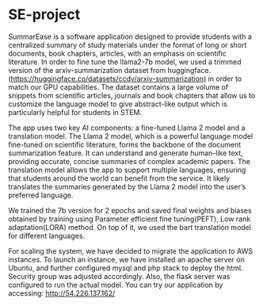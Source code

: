 # SE-project
SummarEase is a software application designed to provide students with a centralized summary of study materials under the format of long or short documents, book chapters, articles, with an emphasis on scientific literature. 
In order to fine tune the llama2-7b model, we used a trimmed version of the arxiv-summarization dataset from huggingface. (https://huggingface.co/datasets/ccdv/arxiv-summarization) in order to match our GPU capabilities. The dataset 
contains a large volume of snippets from scientific articles, journals and book chapters that allow us to customize the language model to give abstract-like output which is particularly helpful for students in STEM.

The app uses two key AI components: a fine-tuned Llama 2 model and a translation model. The Llama 2 model, which is a powerful language model fine-tuned on scientific literature, forms the backbone of the document summarization feature. It 
can understand and generate human-like text, providing accurate, concise summaries of complex academic papers. The translation model allows the app to support multiple languages, ensuring that students around the world can benefit from the
service. It likely translates the summaries generated by the Llama 2 model into the user’s preferred language.

We trained the 7b version for 2 epochs and saved final weights and biases obtained by training using Parameter efficient fine tuning(PEFT), Low rank adaptation(LORA) method. On top of it, we used the bart translation model for different
languages.

For scaling the system, we have decided to migrate the application to AWS instances. To launch an instance, we have installed an apache server on Ubuntu, and further configured mysql and php stack to deploy the html. Security group was
adjusted accordingly. Also, the flask server was configured to run the actual model. You can try our application by accessing: http://54.226.137.162/ 
